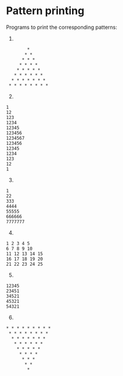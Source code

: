 # Pattern printing

Programs to print the corresponding patterns:

1. 
```
        * 
       * * 
      * * * 
     * * * * 
    * * * * * 
   * * * * * * 
  * * * * * * * 
 * * * * * * * * 
```

2.

```
1
12
123
1234
12345
123456
1234567
123456
12345
1234
123
12
1
```

3.
```
1
22
333
4444
55555
666666
7777777
```

4.
```
1 2 3 4 5 
6 7 8 9 10 
11 12 13 14 15 
16 17 18 19 20 
21 22 23 24 25 
```

5.
```
12345
23451
34521
45321
54321
```

6.
```
* * * * * * * * * 
 * * * * * * * * 
  * * * * * * * 
   * * * * * * 
    * * * * * 
     * * * * 
      * * * 
       * * 
        * 
```
